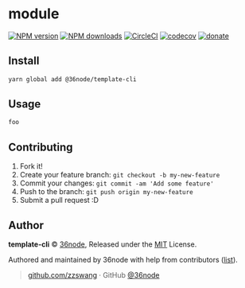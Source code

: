 # module

[![NPM version](https://img.shields.io/npm/v/@36node/template-cli.svg?style=flat)](https://npmjs.com/package/@36node/template-cli)
[![NPM downloads](https://img.shields.io/npm/dm/@36node/template-cli.svg?style=flat)](https://npmjs.com/package/@36node/template-cli)
[![CircleCI](https://circleci.com/gh/36node/template-cli/tree/master.svg?style=shield)](https://circleci.com/gh/36node/template-cli/tree/master)
[![codecov](https://codecov.io/gh/36node/template-cli/branch/master/graph/badge.svg)](https://codecov.io/gh/36node/template-cli)
[![donate](https://img.shields.io/badge/$-donate-ff69b4.svg?maxAge=2592000&style=flat)](https://github.com/36node/donate)

## Install

```bash
yarn global add @36node/template-cli
```

## Usage

```sh
foo
```

## Contributing

1.  Fork it!
2.  Create your feature branch: `git checkout -b my-new-feature`
3.  Commit your changes: `git commit -am 'Add some feature'`
4.  Push to the branch: `git push origin my-new-feature`
5.  Submit a pull request :D

## Author

**template-cli** © [36node](https://github.com/36node), Released under the [MIT](./LICENSE) License.

Authored and maintained by 36node with help from contributors ([list](https://github.com/36node/template-cli/contributors)).

> [github.com/zzswang](https://github.com/zzswang) · GitHub [@36node](https://github.com/36node)
